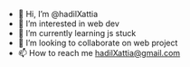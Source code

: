 - 👋 Hi, I’m @hadilXattia
- 👀 I’m interested in web dev
- 🌱 I’m currently learning js stuck
- 💞️ I’m looking to collaborate on web project
- 📫 How to reach me hadilXattia@gmail.com

<!---
hadilXattia/hadilXattia is a ✨ special ✨ repository because its `README.md` (this file) appears on your GitHub profile.
You can click the Preview link to take a look at your changes.
--->
